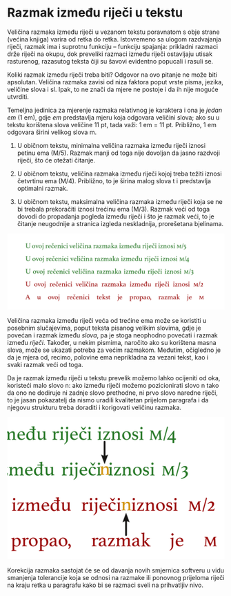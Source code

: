 # Razmak između riječi u tekstu

Veličina razmaka između riječi u vezanom tekstu poravnatom s obje strane (većina knjiga) varira od retka do retka. Istovremeno sa ulogom razdvajanja riječi, razmak ima i suprotnu funkciju – funkciju spajanja: prikladni razmaci drže riječi na okupu, dok preveliki razmaci između riječi ostavljaju utisak rasturenog, razasutog teksta čiji su šavovi evidentno popucali i rasuli se.

Koliki razmak između riječi treba biti? Odgovor na ovo pitanje ne može biti apsolutan. Veličina razmaka zavisi od niza faktora poput vrste pisma, jezika, veličine slova i sl. Ipak, to ne znači da mjere ne postoje i da ih nije moguće utvrditi.

Temeljna jedinica za mjerenje razmaka relativnog je karaktera i ona je *jedan em* (1 em), gdje *em* predstavlja mjeru koja odgovara veličini slova; ako su u tekstu korištena slova veličine 11 pt, tada važi: 1 em = 11 pt. Približno, 1 em odgovara širini velikog slova m.

1. U običnom tekstu, minimalna veličina razmaka između riječi iznosi petinu ema (M/5). Razmak manji od toga nije dovoljan da jasno razdvoji riječi, što će otežati čitanje.

2. U običnom tekstu, veličina razmaka između riječi kojoj treba težiti iznosi četvrtinu ema (M/4). Približno, to je širina malog slova t i predstavlja optimalni razmak.

3. U običnom tekstu, maksimalna veličina razmaka između riječi koja se ne bi trebala prekoračiti iznosi trećinu ema (M/3). Razmak veći od toga dovodi do propadanja pogleda između riječi i što je razmak veći, to je čitanje neugodnije a stranica izgleda neskladnija, prorešetana bjelinama.

![](IMG/razmak-izmedu-rijeci/razmak-izmedu-rijeci.png)

Veličina razmaka između riječi veća od trećine ema može se koristiti u posebnim slučajevima, poput teksta pisanog velikim slovima, gdje je povećan i razmak između *slova*, pa je stoga neophodno povećati i razmak između *riječi*. Također, u nekim pismima, naročito ako su korištena masna slova, može se ukazati potreba za većim razmakom. Međutim, očigledno je da je mjera od, recimo, polovine ema neprikladna za vezani tekst, kao i svaki razmak veći od toga.

Da je razmak između riječi u tekstu prevelik možemo lahko ocijeniti od oka, koristeći malo slovo n: ako između riječi možemo pozicionirati slovo n tako da ono ne dodiruje ni zadnje slovo prethodne, ni prvo slovo naredne riječi, to je jasan pokazatelj da nismo uradili kvalitetan prijelom paragrafa i da njegovu strukturu treba doraditi i korigovati veličinu razmaka.

![](IMG/razmak-izmedu-rijeci/n-test-razmaka.png)

Korekcija razmaka sastojat će se od davanja novih smjernica softveru u vidu smanjenja tolerancije koja se odnosi na razmake ili ponovnog prijeloma riječi na kraju retka u paragrafu kako bi se razmaci sveli na prihvatljiv nivo.


